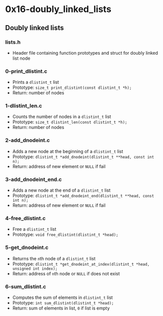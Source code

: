 # 0x16-doubly_linked_lists 
 
## Doubly linked lists
### lists.h
* Header file containing function prototypes and struct for doubly linked list node

### 0-print_dlistint.c
* Prints a `dlistint_t` list
* Prototype: `size_t print_dlistint(const dlistint_t *h);`
* Return: number of nodes

### 1-dlistint_len.c
* Counts the number of nodes in a `dlistint_t` list
* Prototype: `size_t dlistint_len(const dlistint_t *h);`
* Return: number of nodes

### 2-add_dnodeint.c
* Adds a new node at the beginning of a `dlistint_t` list
* Prototype: `dlistint_t *add_dnodeint(dlistint_t **head, const int n);`
* Return: address of new element or `NULL` if fail

### 3-add_dnodeint_end.c
* Adds a new node at the end of a `dlistint_t` list
* Prototype: `dlistint_t *add_dnodeint_end(dlistint_t **head, const int n);`
* Return: address of new element or `NULL` if fail

### 4-free_dlistint.c
* Free a `dlistint_t` list
* Prototype: `void free_dlistint(dlistint_t *head);`

### 5-get_dnodeint.c
* Returns the `n`th node of a `dlistint_t` list
* Prototype: `dlistint_t *get_dnodeint_at_index(dlistint_t *head, unsigned int index);`
* Return: address of `n`th node or `NULL` if does not exist

### 6-sum_dlistint.c
* Computes the sum of elements in `dlistint_t` list
* Prototype: `int sum_dlistint(dlistint_t *head);`
* Return: sum of elements in list, `0` if list is empty
